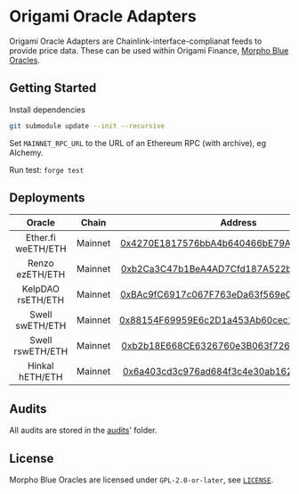 # Origami Oracle Adapters

Origami Oracle Adapters are Chainlink-interface-complianat feeds to provide price data. These can be used within Origami Finance, [Morpho Blue Oracles](https://github.com/morpho-org/morpho-blue-oracles).

## Getting Started

Install dependencies

```bash
git submodule update --init --recursive
```

Set `MAINNET_RPC_URL` to the URL of an Ethereum RPC (with archive), eg Alchemy.

Run test: `forge test`

## Deployments

|       Oracle       |  Chain  |                                                        Address                                                        |
| :----------------: | :-----: | :-------------------------------------------------------------------------------------------------------------------: |
| Ether.fi weETH/ETH | Mainnet | [0x4270E1817576bbA4b640466bE79A408Ef128F828](https://etherscan.io/address/0x4270e1817576bba4b640466be79a408ef128f828) |
|  Renzo ezETH/ETH   | Mainnet | [0xb2Ca3C47b1BeA4AD7Cfd187A522be0F1bfc8652B](https://etherscan.io/address/0xb2ca3c47b1bea4ad7cfd187a522be0f1bfc8652b) |
| KelpDAO rsETH/ETH  | Mainnet | [0xBAc9fC6917c067F763eDa63f569e0C6A7dBbCD80](https://etherscan.io/address/0xbac9fc6917c067f763eda63f569e0c6a7dbbcd80) |
|  Swell swETH/ETH   | Mainnet | [0x88154F69959E6c2D1a453Ab60cec15A8965D06e3](https://etherscan.io/address/0x88154f69959e6c2d1a453ab60cec15a8965d06e3) |
|  Swell rswETH/ETH  | Mainnet | [0xb2b18E668CE6326760e3B063f72684fdF2a2D582](https://etherscan.io/address/0xb2b18e668ce6326760e3b063f72684fdf2a2d582) |
|  Hinkal hETH/ETH   | Mainnet | [0x6a403cd3c976ad684f3c4e30ab162341c93355bc](https://etherscan.io/address/0x6a403cd3c976ad684f3c4e30ab162341c93355bc) |

## Audits

All audits are stored in the [audits](./audits/)' folder.

## License

Morpho Blue Oracles are licensed under `GPL-2.0-or-later`, see [`LICENSE`](./LICENSE).
